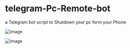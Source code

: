 # telegram-Pc-Remote-bot
a Telegram bot script to Shutdown your pc form your Phone


![image](https://github.com/user-attachments/assets/a3eaa3e1-ff3e-4ae6-9fb7-8bdff1507f85)

![image](https://github.com/user-attachments/assets/fd7f663d-a430-4d9d-a5ad-91ff73cbd706)

